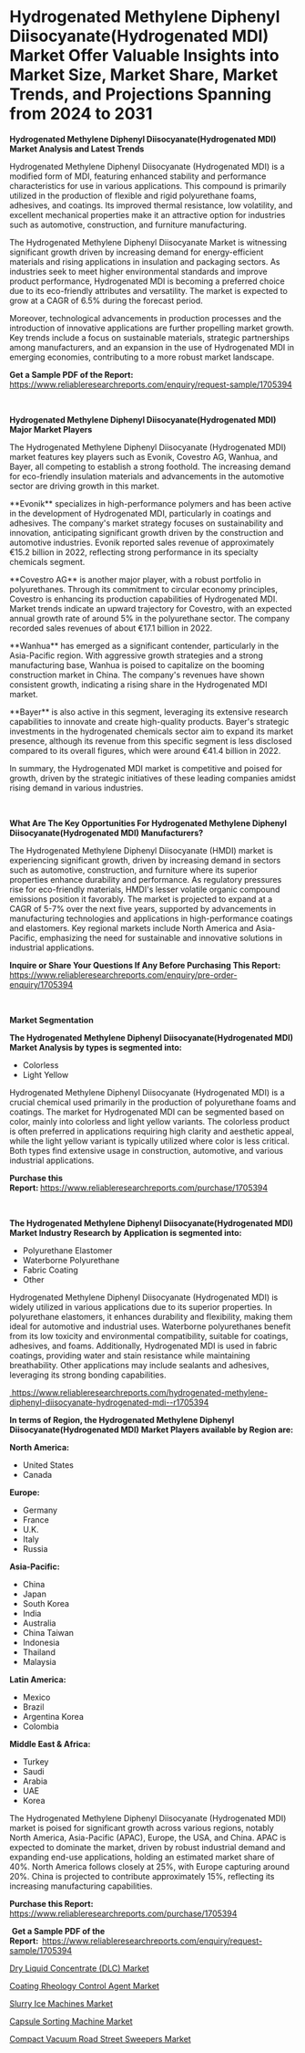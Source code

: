 <p><h1>Hydrogenated Methylene Diphenyl Diisocyanate(Hydrogenated MDI) Market Offer Valuable Insights into Market Size, Market Share, Market Trends, and Projections Spanning from 2024 to 2031</h1></p><p><strong>Hydrogenated Methylene Diphenyl Diisocyanate(Hydrogenated MDI) Market Analysis and Latest Trends</strong></p>
<p><p>Hydrogenated Methylene Diphenyl Diisocyanate (Hydrogenated MDI) is a modified form of MDI, featuring enhanced stability and performance characteristics for use in various applications. This compound is primarily utilized in the production of flexible and rigid polyurethane foams, adhesives, and coatings. Its improved thermal resistance, low volatility, and excellent mechanical properties make it an attractive option for industries such as automotive, construction, and furniture manufacturing.</p><p>The Hydrogenated Methylene Diphenyl Diisocyanate Market is witnessing significant growth driven by increasing demand for energy-efficient materials and rising applications in insulation and packaging sectors. As industries seek to meet higher environmental standards and improve product performance, Hydrogenated MDI is becoming a preferred choice due to its eco-friendly attributes and versatility. The market is expected to grow at a CAGR of 6.5% during the forecast period.</p><p>Moreover, technological advancements in production processes and the introduction of innovative applications are further propelling market growth. Key trends include a focus on sustainable materials, strategic partnerships among manufacturers, and an expansion in the use of Hydrogenated MDI in emerging economies, contributing to a more robust market landscape.</p></p>
<p><strong>Get a Sample PDF of the Report:&nbsp;</strong> <a href="https://www.reliableresearchreports.com/enquiry/request-sample/1705394?utm_campaign=10&utm_medium=2&utm_source=Github&utm_content=ia&utm_term=21102024&utm_id=hydrogenated-methylene-diphenyl-diisocyanatehydrogenated-mdi">https://www.reliableresearchreports.com/enquiry/request-sample/1705394</a></p>
<p>&nbsp;</p>
<p><strong>Hydrogenated Methylene Diphenyl Diisocyanate(Hydrogenated MDI) Major Market Players</strong></p>
<p><p>The Hydrogenated Methylene Diphenyl Diisocyanate (Hydrogenated MDI) market features key players such as Evonik, Covestro AG, Wanhua, and Bayer, all competing to establish a strong foothold. The increasing demand for eco-friendly insulation materials and advancements in the automotive sector are driving growth in this market.</p><p>**Evonik** specializes in high-performance polymers and has been active in the development of Hydrogenated MDI, particularly in coatings and adhesives. The company's market strategy focuses on sustainability and innovation, anticipating significant growth driven by the construction and automotive industries. Evonik reported sales revenue of approximately €15.2 billion in 2022, reflecting strong performance in its specialty chemicals segment.</p><p>**Covestro AG** is another major player, with a robust portfolio in polyurethanes. Through its commitment to circular economy principles, Covestro is enhancing its production capabilities of Hydrogenated MDI. Market trends indicate an upward trajectory for Covestro, with an expected annual growth rate of around 5% in the polyurethane sector. The company recorded sales revenues of about €17.1 billion in 2022.</p><p>**Wanhua** has emerged as a significant contender, particularly in the Asia-Pacific region. With aggressive growth strategies and a strong manufacturing base, Wanhua is poised to capitalize on the booming construction market in China. The company's revenues have shown consistent growth, indicating a rising share in the Hydrogenated MDI market.</p><p>**Bayer** is also active in this segment, leveraging its extensive research capabilities to innovate and create high-quality products. Bayer's strategic investments in the hydrogenated chemicals sector aim to expand its market presence, although its revenue from this specific segment is less disclosed compared to its overall figures, which were around €41.4 billion in 2022.</p><p>In summary, the Hydrogenated MDI market is competitive and poised for growth, driven by the strategic initiatives of these leading companies amidst rising demand in various industries.</p></p>
<p>&nbsp;</p>
<p><strong>What Are The Key Opportunities For Hydrogenated Methylene Diphenyl Diisocyanate(Hydrogenated MDI) Manufacturers?</strong></p>
<p><p>The Hydrogenated Methylene Diphenyl Diisocyanate (HMDI) market is experiencing significant growth, driven by increasing demand in sectors such as automotive, construction, and furniture where its superior properties enhance durability and performance. As regulatory pressures rise for eco-friendly materials, HMDI's lesser volatile organic compound emissions position it favorably. The market is projected to expand at a CAGR of 5-7% over the next five years, supported by advancements in manufacturing technologies and applications in high-performance coatings and elastomers. Key regional markets include North America and Asia-Pacific, emphasizing the need for sustainable and innovative solutions in industrial applications.</p></p>
<p><strong>Inquire or Share Your Questions If Any Before Purchasing This Report:</strong> <a href="https://www.reliableresearchreports.com/enquiry/pre-order-enquiry/1705394?utm_campaign=10&utm_medium=2&utm_source=Github&utm_content=ia&utm_term=21102024&utm_id=hydrogenated-methylene-diphenyl-diisocyanatehydrogenated-mdi">https://www.reliableresearchreports.com/enquiry/pre-order-enquiry/1705394</a></p>
<p>&nbsp;</p>
<p><strong>Market Segmentation</strong></p>
<p><strong>The Hydrogenated Methylene Diphenyl Diisocyanate(Hydrogenated MDI) Market Analysis by types is segmented into:</strong></p>
<p><ul><li>Colorless</li><li>Light Yellow</li></ul></p>
<p><p>Hydrogenated Methylene Diphenyl Diisocyanate (Hydrogenated MDI) is a crucial chemical used primarily in the production of polyurethane foams and coatings. The market for Hydrogenated MDI can be segmented based on color, mainly into colorless and light yellow variants. The colorless product is often preferred in applications requiring high clarity and aesthetic appeal, while the light yellow variant is typically utilized where color is less critical. Both types find extensive usage in construction, automotive, and various industrial applications.</p></p>
<p><strong>Purchase this Report:&nbsp;</strong><a href="https://www.reliableresearchreports.com/purchase/1705394?utm_campaign=10&utm_medium=2&utm_source=Github&utm_content=ia&utm_term=21102024&utm_id=hydrogenated-methylene-diphenyl-diisocyanatehydrogenated-mdi">https://www.reliableresearchreports.com/purchase/1705394</a></p>
<p>&nbsp;</p>
<p><strong>The Hydrogenated Methylene Diphenyl Diisocyanate(Hydrogenated MDI) Market Industry Research by Application is segmented into:</strong></p>
<p><ul><li>Polyurethane Elastomer</li><li>Waterborne Polyurethane</li><li>Fabric Coating</li><li>Other</li></ul></p>
<p><p>Hydrogenated Methylene Diphenyl Diisocyanate (Hydrogenated MDI) is widely utilized in various applications due to its superior properties. In polyurethane elastomers, it enhances durability and flexibility, making them ideal for automotive and industrial uses. Waterborne polyurethanes benefit from its low toxicity and environmental compatibility, suitable for coatings, adhesives, and foams. Additionally, Hydrogenated MDI is used in fabric coatings, providing water and stain resistance while maintaining breathability. Other applications may include sealants and adhesives, leveraging its strong bonding capabilities.</p></p>
<p><a href="https://www.reliableresearchreports.com/hydrogenated-methylene-diphenyl-diisocyanate-hydrogenated-mdi--r1705394?utm_campaign=10&utm_medium=2&utm_source=Github&utm_content=ia&utm_term=21102024&utm_id=hydrogenated-methylene-diphenyl-diisocyanatehydrogenated-mdi">&nbsp;https://www.reliableresearchreports.com/hydrogenated-methylene-diphenyl-diisocyanate-hydrogenated-mdi--r1705394</a></p>
<p><strong>In terms of Region, the Hydrogenated Methylene Diphenyl Diisocyanate(Hydrogenated MDI) Market Players available by Region are:</strong></p>
<p>
    <p> <strong> North America: </strong>
        <ul>
            <li>United States</li>
            <li>Canada</li>
        </ul>
        </p> 
    <p> <strong> Europe: </strong>
        <ul>
            <li>Germany</li>
            <li>France</li>
            <li>U.K.</li>
            <li>Italy</li>
            <li>Russia</li>
        </ul>
        </p> 
    <p> <strong> Asia-Pacific: </strong>
        <ul>
            <li>China</li>
            <li>Japan</li>
            <li>South Korea</li>
            <li>India</li>
            <li>Australia</li>
            <li>China Taiwan</li>
            <li>Indonesia</li>
            <li>Thailand</li>
            <li>Malaysia</li>
        </ul>
        </p> 
    <p> <strong> Latin America: </strong>
        <ul>
            <li>Mexico</li>
            <li>Brazil</li>
            <li>Argentina Korea</li>
            <li>Colombia</li>
        </ul>
        </p> 
    <p> <strong> Middle East & Africa: </strong>
        <ul>
            <li>Turkey</li>
            <li>Saudi</li>
            <li>Arabia</li>
            <li>UAE</li>
            <li>Korea</li>
        </ul>
    </p>
    </p>
<p><p>The Hydrogenated Methylene Diphenyl Diisocyanate (Hydrogenated MDI) market is poised for significant growth across various regions, notably North America, Asia-Pacific (APAC), Europe, the USA, and China. APAC is expected to dominate the market, driven by robust industrial demand and expanding end-use applications, holding an estimated market share of 40%. North America follows closely at 25%, with Europe capturing around 20%. China is projected to contribute approximately 15%, reflecting its increasing manufacturing capabilities.</p></p>
<p><strong>Purchase this Report: </strong><a href="https://www.reliableresearchreports.com/purchase/1705394?utm_campaign=10&utm_medium=2&utm_source=Github&utm_content=ia&utm_term=21102024&utm_id=hydrogenated-methylene-diphenyl-diisocyanatehydrogenated-mdi">https://www.reliableresearchreports.com/purchase/1705394</a></p>
<p>&nbsp;<strong>Get a Sample PDF of the Report:&nbsp;&nbsp;</strong><a href="https://www.reliableresearchreports.com/enquiry/request-sample/1705394?utm_campaign=10&utm_medium=2&utm_source=Github&utm_content=ia&utm_term=21102024&utm_id=hydrogenated-methylene-diphenyl-diisocyanatehydrogenated-mdi">https://www.reliableresearchreports.com/enquiry/request-sample/1705394</a></p>
<p><strong></strong></p>
<p><p><a href="https://github.com/JubayerMia832/Market-Research-Report-List-1/blob/main/dry-liquid-concentrate-dlc-market.md?utm_campaign=10&utm_medium=2&utm_source=Github&utm_content=ia&utm_term=21102024&utm_id=hydrogenated-methylene-diphenyl-diisocyanatehydrogenated-mdi">Dry Liquid Concentrate (DLC) Market</a></p><p><a href="https://github.com/NancyAlvarado586/Market-Research-Report-List-1/blob/main/coating-rheology-control-agent-market.md?utm_campaign=10&utm_medium=2&utm_source=Github&utm_content=ia&utm_term=21102024&utm_id=hydrogenated-methylene-diphenyl-diisocyanatehydrogenated-mdi">Coating Rheology Control Agent Market</a></p><p><a href="https://issuu.com/reportprime-2/docs/slurry-ice-machines-market-size-203_c01990ed0f8529?utm_campaign=10&utm_medium=2&utm_source=Github&utm_content=ia&utm_term=21102024&utm_id=hydrogenated-methylene-diphenyl-diisocyanatehydrogenated-mdi">Slurry Ice Machines Market</a></p><p><a href="https://issuu.com/reportprime-2/docs/capsule-sorting-machine-market-size_3181227351190c?utm_campaign=10&utm_medium=2&utm_source=Github&utm_content=ia&utm_term=21102024&utm_id=hydrogenated-methylene-diphenyl-diisocyanatehydrogenated-mdi">Capsule Sorting Machine Market</a></p><p><a href="https://www.linkedin.com/pulse/pioneering-growth-analyzing-global-compact-vacuum-road-street-cke1f?utm_campaign=10&utm_medium=2&utm_source=Github&utm_content=ia&utm_term=21102024&utm_id=hydrogenated-methylene-diphenyl-diisocyanatehydrogenated-mdi">Compact Vacuum Road Street Sweepers Market</a></p></p>